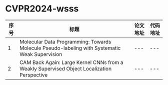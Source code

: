 # CVPR2024-wsss

|序号|标题|论文地址|代码地址|
|---|---|---|---|
|1|Molecular Data Programming: Towards Molecule Pseudo-labeling with Systematic Weak Supervision|---|---|
|2|CAM Back Again: Large Kernel CNNs from a Weakly Supervised Object Localization Perspective|---|---|
